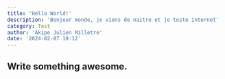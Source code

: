 ```yaml
---
title: 'Hello World!'
description: 'Bonjour monde, je viens de naitre et je teste internet'
category: Test
author: 'Akipe Julien Milletre'
date: '2024-02-07 19:12'
---
```


## Write something awesome.

